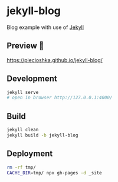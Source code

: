 # jekyll-blog

Blog example with use of [Jekyll](https://jekyllrb.com/)

## Preview 🎉

https://piecioshka.github.io/jekyll-blog/

## Development

```bash
jekyll serve
# open in browser http://127.0.0.1:4000/
```

## Build

```bash
jekyll clean
jekyll build -b jekyll-blog
```

## Deployment

```bash
rm -rf tmp/
CACHE_DIR=tmp/ npx gh-pages -d _site
```
